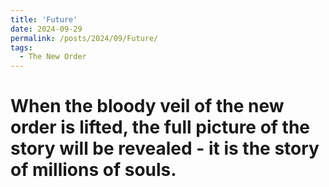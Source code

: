 ```yaml
---
title: 'Future'
date: 2024-09-29
permalink: /posts/2024/09/Future/
tags:
  - The New Order
---
```


When the bloody veil of the new order is lifted, the full picture of the story will be revealed - it is the story of millions of souls.
======

